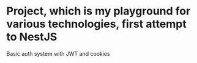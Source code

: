 <h1>Project, which is my playground for various technologies, first attempt to NestJS </h1>

<p>Basic auth system with JWT and cookies</p>
